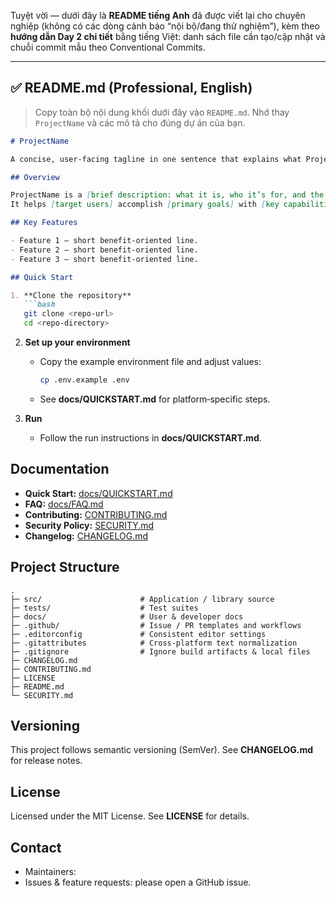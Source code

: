 Tuyệt vời — dưới đây là **README tiếng Anh** đã được viết lại cho chuyên nghiệp (không có các dòng cảnh báo “nội bộ/đang thử nghiệm”), kèm theo **hướng dẫn Day 2 chi tiết** bằng tiếng Việt: danh sách file cần tạo/cập nhật và chuỗi commit mẫu theo Conventional Commits.

---

## ✅ README.md (Professional, English)

> Copy toàn bộ nội dung khối dưới đây vào `README.md`. Nhớ thay `ProjectName` và các mô tả cho đúng dự án của bạn.

````markdown
# ProjectName

A concise, user‑facing tagline in one sentence that explains what ProjectName does.

## Overview

ProjectName is a [brief description: what it is, who it’s for, and the core value proposition].
It helps [target users] accomplish [primary goals] with [key capabilities] in a reliable, maintainable way.

## Key Features

- Feature 1 — short benefit‑oriented line.
- Feature 2 — short benefit‑oriented line.
- Feature 3 — short benefit‑oriented line.

## Quick Start

1. **Clone the repository**
   ```bash
   git clone <repo-url>
   cd <repo-directory>
````

2. **Set up your environment**

   * Copy the example environment file and adjust values:

     ```bash
     cp .env.example .env
     ```
   * See **docs/QUICKSTART.md** for platform‑specific steps.

3. **Run**

   * Follow the run instructions in **docs/QUICKSTART.md**.

## Documentation

* **Quick Start:** [docs/QUICKSTART.md](docs/QUICKSTART.md)
* **FAQ:** [docs/FAQ.md](docs/FAQ.md)
* **Contributing:** [CONTRIBUTING.md](CONTRIBUTING.md)
* **Security Policy:** [SECURITY.md](SECURITY.md)
* **Changelog:** [CHANGELOG.md](CHANGELOG.md)

## Project Structure

```
.
├─ src/                      # Application / library source
├─ tests/                    # Test suites
├─ docs/                     # User & developer docs
├─ .github/                  # Issue / PR templates and workflows
├─ .editorconfig             # Consistent editor settings
├─ .gitattributes            # Cross‑platform text normalization
├─ .gitignore                # Ignore build artifacts & local files
├─ CHANGELOG.md
├─ CONTRIBUTING.md
├─ LICENSE
├─ README.md
└─ SECURITY.md
```

## Versioning

This project follows semantic versioning (SemVer). See **CHANGELOG.md** for release notes.

## License

Licensed under the MIT License. See **LICENSE** for details.

## Contact

* Maintainers: <team or name>
* Issues & feature requests: please open a GitHub issue.

````

